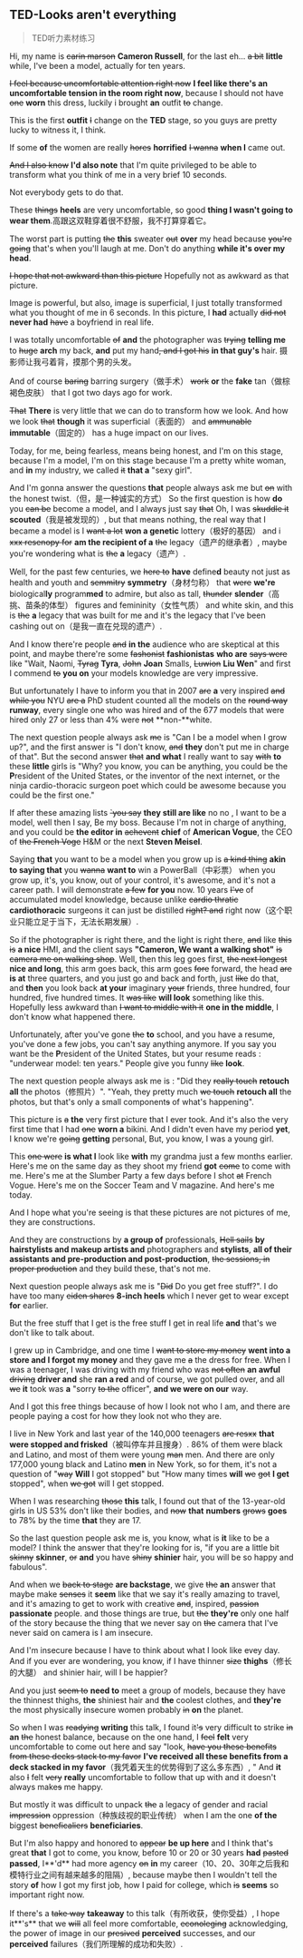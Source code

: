 ## TED-Looks aren't everything

> TED听力素材练习

Hi, my name is ~~carin marson~~ **Cameron Russell**, for the last eh... ~~a bit~~ **little** while, I've been a model, actually for ten years.

~~I feel  because uncomfortable attention right now~~ **I feel like there's an uncomfortable tension in the room right now**, because I should not have ~~one~~ **worn** this dress, luckily i brought **an** outfit ~~to~~ change.

This is the first **outfit** ~~I~~ change on the **TED** stage, so you guys are pretty lucky to witness it, I think.

If some **of** the women are really ~~hores~~ **horrified** ~~I wanna~~ **when I** came out.

~~And I also know~~ **I'd also note** that I'm quite privileged to be able to transform what you think of me in a very brief 10 seconds.

Not everybody gets to do that.

These ~~things~~ **heels** are very uncomfortable, so good **thing I wasn't going to wear them**.高跟这双鞋穿着很不舒服，我不打算穿着它。

The worst part is putting ~~the~~ **this** sweater ~~out~~ **over** my  head because ~~you're going~~ that's when you'll laugh at me. Don't do anything **while it's over my head**.

~~I hope that not awkward than this picture~~ Hopefully not as awkward as that picture.

Image is powerful, but also, image is superficial, I just totally transformed what you thought of me in 6 seconds. In this picture, I **had** actually ~~did not~~ **never had** ~~have~~ a boyfriend in real life.

I was totally uncomfortable ~~of~~ **and** the photographer was ~~trying~~ **telling me** to ~~huge~~ **arch** my back, **and** put my hand~~, and I got his~~ **in that guy's** hair. 摄影师让我弓着背，摸那个男的头发。

And of course ~~baring~~ barring surgery（做手术） ~~work~~ **or** the **fake** tan（做棕褐色皮肤） that I got two days ago for work.

~~That~~ **There** is very little that we can do to transform how we look. And how we look ~~that~~ **though** it was superficial（表面的） and ~~ammunable~~ **immutable**（固定的） has a huge impact on our lives. 

Today, for me, being fearless, means being honest, and I'm on this stage, because I'm a model, I'm on this stage because I'm a pretty white woman, and **in** my industry, we called ~~it~~ **that a** "sexy girl". 

And I'm gonna answer the questions **that** people always ask me but ~~on~~ with the honest twist.（但，是一种诚实的方式） So the first question is how **do** you ~~can be~~ become a model, and I always just say ~~that~~ Oh, I was ~~skuddle it~~ **scouted**（我是被发现的）, but that means nothing, the real way that I became a model is I ~~want a lot~~ **won a genetic** lottery（极好的基因） and i ~~xxx resenopy for~~ **am the recipient of a** ~~the~~ legacy（遗产的继承者）, maybe you're wondering what is ~~the~~ **a** legacy（遗产）.

Well, for the past few centuries, we ~~here to~~ **have** define**d** beauty not just as health and youth and ~~semmitry~~ **symmetry**（身材匀称） that ~~were~~ **we're** biological**ly** program**med** to admire, but also as tall, ~~thunder~~ **slender**（高挑、苗条的体型） figures and femininity（女性气质） and white skin, and this is ~~the~~ **a** legacy that was built for me and it's the legacy that I've been cashing out on（是我一直在兑现的遗产）.

And I know there're people ~~and~~ **in the** audience who are skeptical at this point, and maybe there're some ~~fashonist~~ **fashionistas** **who are** ~~says were~~ like "Wait, Naomi, ~~Tyrag~~ **Tyra**, ~~John~~ **Joan** Smalls, ~~Luwion~~ **Liu Wen**" and first I commend ~~to~~ **you on** your models knowledge are very impressive.

But unfortunately I have to inform you that in 2007 ~~are~~ **a** very inspired ~~and while you~~ NYU ~~are a~~ PhD student counted all the models on the ~~round way~~ **runway**, every single one who was hired and of the 677 models that were hired only 27 or less than 4% were ~~not~~ **non-**white.

The next question people always ask ~~me~~ is "Can I be a model when I grow up?", and the first answer is "I don't know, ~~and~~ **they** don't put me in charge of that". But the second answer ~~that~~ **and what** I really want to say ~~with~~ **to** these **little** girls is "Why? you know, you can be anything, you could be the **P**resident of the United States, or the inventor of the next internet, or the ninja cardio-thoracic surgeon poet which could be awesome because you could be the first one."

If after these amazing lists ~~`you say~~ **they still are like** no no , I want to be a model, well then I say, Be my boss. Because I'm not in charge of anything, and you could be **the editor in** ~~achevent~~ **chief** of **American Vogue**, the CEO of ~~the French Voge~~ H&M or the next **Steven Meisel**.

Saying **that** you want to be a model when you grow up is ~~a kind thing~~ **akin to saying that** you ~~wanna~~ **want to** win a PowerBall（中彩票） when you grow up, it's, you know, out of your control, it's awesome, and it's not a career path. I will demonstrate ~~a few~~ **for you** now. 10 years ~~I've~~ of accumulated model knowledge, because unlike ~~cardio thratic~~ **cardiothoracic** surgeons it can just be distilled ~~right? and~~ right now（这个职业只能立足于当下，无法长期发展）.

So if the photographer is right there, and the light is right there, ~~and~~ like ~~this is~~ **a nice** HMI, and the client says **"Cameron, We want a walking shot"** ~~is camera me on walking shop~~. Well, then this leg goes first, ~~the next longest~~ **nice and long**, this arm goes back, this arm goes ~~fore~~ forward, the head ~~are~~ **is at** three quarters, and you just go and back and forth, just ~~like~~ do that, and **then** you look back **at your** imaginary ~~your~~ friends, three hundred, four hundred, five hundred times. It ~~was like~~ **will look** something like this. Hopefully less awkward than ~~I want to middle with it~~ **one in the middle**, I don't know what happened there.

Unfortunately, after you've gone ~~the~~ **to** school, and you have a resume, you've done a few jobs, you can't say anything anymore. If you say you want be the **P**resident of the United States, but your resume reads : "underwear model: ten years." People give you funny ~~like~~ **look**.

The next question people always ask me is : "Did they ~~really touch~~ **retouch all** the photos（修照片）". "Yeah, they pretty much ~~we touch~~ **retouch all** the photos, but that's only a small component~~s~~ of what's happening".

This picture is ~~a~~ **the** very first picture that I ever took. And it's also the very first time that I had ~~one~~ **worn a** bikini. And I didn't even have my period **yet**, I know we're ~~going~~ **getting** personal, But, you know, I was a young girl.

This ~~one were~~ **is what I** look like **with** my grandma just a few months earlier. Here's me on the same day as they shoot my friend **got** ~~come~~ to come with me. Here's me at the Slumber Party a few days before I shot ~~at~~ French Vogue. Here's me on the Soccer Team and V magazine. And here's me today. 

And I hope what you're seeing is that these pictures are not pictures of me, they are constructions.

And they are constructions by **a group of** professionals, ~~Hell sails~~ **by hairstylists and makeup artists and** photographers and **stylists**, **all of their assistants and pre-production and post-production**, ~~the sessions, in proper production~~ and they build these, that's not me.

Next question people always ask me is "~~Did~~ Do you get free stuff?". I do have too many ~~eiden shares~~ **8-inch heels** which I never get to wear except **for** earlier. 

But the free stuff that I get is the free stuff I get in real life **and** that's we don't like to talk about.

I grew up in Cambridge, and one time I ~~want to store my money~~ **went into a store and I forgot my money** and they gave me ~~a~~ the dress for free. When I was a teenager, I was driving with my friend who was ~~not often~~ **an awful** ~~driving~~ **driver and** she **ran a red** and of course, we got pulled over, and all ~~we~~ **it** took was **a** "sorry ~~to the~~ officer",  **and we were on our** way. 

And I got this free things because of how I look not who I am, and there are people paying a cost for how they look not who they are. 

I live in New York and last year of the 140,000 teenagers ~~are resxx~~ **that were stopped and frisked**（被叫停车并且搜身）.  86% of them were black and Latino, and most of them were young ~~man~~ men. And there are only 177,000 young black and Latino **men** in New York, so for them, it's not a question of "~~way~~ **Will** I got stopped" but "How many times **will** ~~we~~ ~~got~~ **I get** stopped", when ~~we got~~ will I get stopped. 

When I was researching ~~those~~ **this** talk, I found out that of the 13-year-old girls in US 53% don't like their bodies, and ~~now~~ **that** **numbers** ~~grows~~ **goes** to 78% by the time **that** they are 17.

So the last question people ask me is, you know, what is **it** like to be a model? I think the answer that they're looking for is, "if you are a little bit ~~skinny~~ **skinner**, ~~or~~ **and** you have ~~shiny~~ **shinier** hair, you will be so happy and fabulous".

And when we ~~back to stage~~ **are backstage**, we give ~~the~~ **an** answer that maybe make ~~senses~~ it **seem** like that we say it's really amazing to travel, and it's amazing to get to work with creative ~~and~~, inspired, ~~passion~~ **passionate** people. and those things are true, but ~~the~~ **they're** only one half of the story because the thing that we never say on ~~the~~ camera that I've never said on camera is I am insecure.

And I'm insecure because I have to think about what I look like evey day. And if you ever are wondering, you know, if I have thinner ~~size~~ **thighs**（修长的大腿） and shinier hair, will I be happier?

And you just ~~seem to~~ **need to** meet a group of models, because they have the thinnest thighs, **the** shiniest hair and **the** coolest clothes, and **they're** the most physically insecure women probably ~~in~~ **on** the planet.

So when I was ~~readying~~ **writing** this talk, I found it~~'s~~ very difficult to strike ~~in~~ **an** ~~the~~ honest balance, because on the one hand, I ~~feel~~ **felt** very uncomfortable to come out here and say "look, ~~have you these benefits from these decks stack to my favor~~ **I've received all these benefits from a deck stacked in my favor**（我凭着天生的优势得到了这么多东西）, " And **it** also ~~I~~ felt ~~very~~ **really** uncomfortable to follow that up with and it doesn't always make~~s~~ me happy.

But mostly it was difficult to unpack ~~the~~ a legacy of gender and racial ~~impression~~ oppression（种族歧视的职业传统） when I am the one **of the** biggest ~~beneficaliers~~ **beneficiaries**.

But I'm also happy and honored to ~~appear~~ **be up here** and I think that's great **that** I got to come, you know, before 10 or 20 or 30 years **had** ~~pasted~~ **passed**, I**'d** had more agency ~~on~~ **in** my career（10、20、30年之后我和模特行业之间有越来越多的阻隔）, because maybe then I wouldn't tell the story **of** how I got my first job, how I paid for college, which ~~is~~ **seems** so important right now.

If there's a ~~take way~~ **takeaway** to this talk（有所收获，使你受益）, I hope it**'s** that we ~~will~~ all feel more comfortable, ~~econoleging~~ acknowledging, the power of image in our ~~presived~~ **perceived** successes, and our **perceived** failures（我们所理解的成功和失败）.



